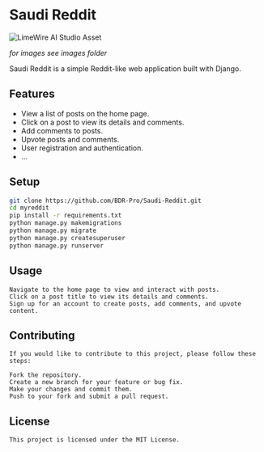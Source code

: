 # Saudi Reddit

![LimeWire AI Studio Asset](https://github.com/BDR-Pro/Saudi-reddit/assets/91114465/62bebe35-b98d-4363-9a95-5be323188243)


*for images see images folder*


Saudi Reddit is a simple Reddit-like web application built with Django.

## Features

- View a list of posts on the home page.
- Click on a post to view its details and comments.
- Add comments to posts.
- Upvote posts and comments.
- User registration and authentication.
- ...

## Setup

   ```bash
   git clone https://github.com/BDR-Pro/Saudi-Reddit.git
   cd myreddit
   pip install -r requirements.txt
   python manage.py makemigrations
   python manage.py migrate
   python manage.py createsuperuser
   python manage.py runserver
   ```


## Usage
    Navigate to the home page to view and interact with posts.
    Click on a post title to view its details and comments.
    Sign up for an account to create posts, add comments, and upvote content.
## Contributing
    If you would like to contribute to this project, please follow these steps:
    
    Fork the repository.
    Create a new branch for your feature or bug fix.
    Make your changes and commit them.
    Push to your fork and submit a pull request.
## License
    This project is licensed under the MIT License.
